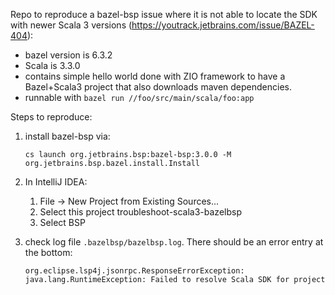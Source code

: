 Repo to reproduce a bazel-bsp issue where it is not able to locate the SDK with newer Scala 3 versions (https://youtrack.jetbrains.com/issue/BAZEL-404):
- bazel version is 6.3.2
- Scala is 3.3.0
- contains simple hello world done with ZIO framework to have a Bazel+Scala3 project that also downloads maven dependencies.
- runnable with `bazel run //foo/src/main/scala/foo:app`

Steps to reproduce:
1. install bazel-bsp via:

   `cs launch org.jetbrains.bsp:bazel-bsp:3.0.0 -M org.jetbrains.bsp.bazel.install.Install`

2. In IntelliJ IDEA:
   1.  File -> New Project from Existing Sources...
   2. Select this project troubleshoot-scala3-bazelbsp
   3. Select BSP

3. check log file `.bazelbsp/bazelbsp.log`. There should be an error entry at the bottom:
   
   `org.eclipse.lsp4j.jsonrpc.ResponseErrorException: java.lang.RuntimeException: Failed to resolve Scala SDK for project`

